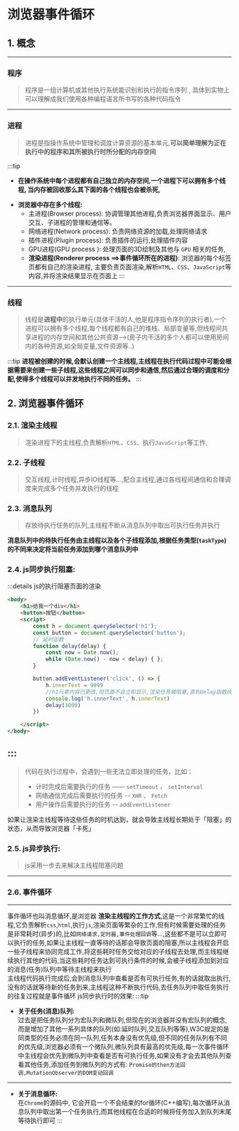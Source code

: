 #  浏览器事件循环
## 1. 概念
---
### 程序

> 程序是一组计算机或其他执行系统能识别和执行的<span color="#00b050">指令序列</span> , 具体到实物上可以理解成我们使用各种编程语言所书写的各种代码指令
<hr />

### 进程
> 进程是指操作系统中管理和调度计算资源的基本单元,**可以简单理解为正在执行中的程序和其所被执行时所分配的内存空间**
>

:::tip
 - **在操作系统中每个进程都有自己独立的内存空间,一个进程下可以拥有多个线程, 当内存被回收那么其下面的各个线程也会被杀死,**
 <!-- <br /> -->
 - **浏览器中存在多个线程:**
     - 主进程(Browser process): 协调管理其他进程,负责浏览器界面显示、用户交互、子进程的管理和通信等。
     - 网络进程(Network process): 负责网络资源的加载,处理网络请求
     - 插件进程(Plugin process): 负责插件的运行,处理插件内容
     - GPU进程(GPU process ): 处理页面的3D绘制及其他与 `GPU` 相关的任务,
     - <b color="#f00">渲染进程(Renderer process ==>事件循环所在的进程)</b>: 浏览器的每个标签页都有自己的渲染进程, 主要负责页面渲染,解析`HTML`、`CSS`、`JavaScript`等内容,并将渲染结果显示在页面上
:::
<hr />

### 线程

> 线程是<b color="#f00">进程中</b>的执行单元(具体干活的人,他是程序指令序列的执行者),一个进程可以拥有多个线程,每个线程都有自己的堆栈、局部变量等,但线程间共享进程的内存空间和其他公共资源-->(房子内干活的多个人都可以使用房间内的各种资源,如全局变量,文件资源等..)

:::tip
**进程被创建的时候,会默认创建一个主线程,主线程在执行代码过程中可能会根据需要来创建一些子线程,这些线程之间可以同步和通信,然后通过合理的调度和分配,使得多个线程可以并发地执行不同的任务。**
:::

## 2. 浏览器事件循环
 ### 2.1. 渲染主线程
>渲染进程下的主线程,负责解析`HTML`、`CSS`、执行`JavaScript`等工作,

 ### 2.2. 子线程
  >交互线程,计时线程,异步IO线程等...,配合主线程,通过各线程间通信和合理调度来完成多个任务并发执行的线程
 ### 2.3. 消息队列
 >存放待执行任务的队列,主线程不断从消息队列中取出可执行任务并执行

 <b color="#646cff">消息队列中的待执行任务由主线程以及各个子线程添加,根据任务类型(`taskType`)的不同来决定将当前任务添加到哪个消息队列中</b>

### 2.4. js同步执行阻塞:
:::details js的执行阻塞页面的渲染
```html
<body>
    <h1>给我一个div</h1>
    <button>按钮</button>
    <script>
        const h = document.querySelector('h1');
        const button = document.querySelector('button');
        // 延时函数
        function delay(delay) {
            const now = Date.now();
            while (Date.now() - now < delay) { };
        }

        button.addEventListener('click', () => {
            h.innerText = 9999
            //h1元素内容已更改,但页面不会立即显示,渲染任务被阻塞,直到delay函数执行完毕
            console.log('h.innerText', h.innerText)
            delay(3000)
        })

    </script>
</body>
```
:::
---
> 代码在执⾏过程中，会遇到⼀些⽆法⽴即处理的任务，⽐如：
> - 计时完成后需要执⾏的任务 —— `setTimeout` 、 `setInterval`
> - ⽹络通信完成后需要执⾏的任务 -- `XHR` 、 `Fetch`
> - ⽤户操作后需要执⾏的任务 -- `addEventListener`

如果让渲染主线程等待这些任务的时机达到，就会导致主线程长期处于「阻塞」的状态，从⽽导致浏览器「卡死」

 <DemoBlock><a-image preview src="/docs/images/javaScript/js同步执行.png"/></DemoBlock>

 ### 2.5. js异步执行:
 > js采用一步去来解决主线程阻塞问题
 <DemoBlock><a-image preview src="/docs/images/javaScript/js异步执行.png"/></DemoBlock>
---

### 2.6. 事件循环
---

事件循环也叫消息循环,是浏览器 <b>渲染主线程的工作方式</b>,这是一个非常繁忙的线程,它负责解析`css`,`html`,执行`js`,渲染页面等繁杂的工作,但有时候需要处理的任务是非常耗时(异步)的,比如`网络请求,定时器,事件处理回调`等...,这些都不是可以立即可以执行的任务,如果让主线程一直等待的话那会导致页面的阻塞,所以主线程会开启一些子线程来协同完成工作,将这些耗时任务交给对应的子线程去处理,而主线程继续执行其他的代码,当这些耗时任务达到可执行条件的时候,会被子线程添加到对应的消息(任务)队列中等待主线程来执行
<br />
主线程代码执行完成后,会到消息队列中查看是否有可执行任务,有的话就取出执行,没有的话就等待新的任务到来,主线程这种不断执行代码,去任务队列中取任务执行的往复过程就是事件循环
js同步执行时的效果:
:::tip
- **关于任务(消息)队列:** <br />
    过去是把任务队列分为宏队列和微队列,但现在的浏览器并没有宏队列的概念,而是增加了其他一系列具体的队列(如:延时队列,交互队列等等),W3C规定的是同类型的任务必须在同一队列,任务本身没有优先级,但不同的任务队列有不同的优先级,浏览器必须有一个微队列,微队列具有最高的优先级,每一次事件循环中主线程会优先到微队列中查看是否有可执行任务,如果没有才会去其他队列查看其他任务,添加任务到微队列的方式有: `Promise的then方法回调,MutationObserver的DOM变动回调`
 ----
- **关于消息循环:** <br />
   在`Chrome`的源码中, 它会开启一个不会结束的for循环(C++编写),每次循环从消息队列中取出第一个任务执行,而其他线程在合适的时候将任务加入到队列末尾等待执行即可
:::
